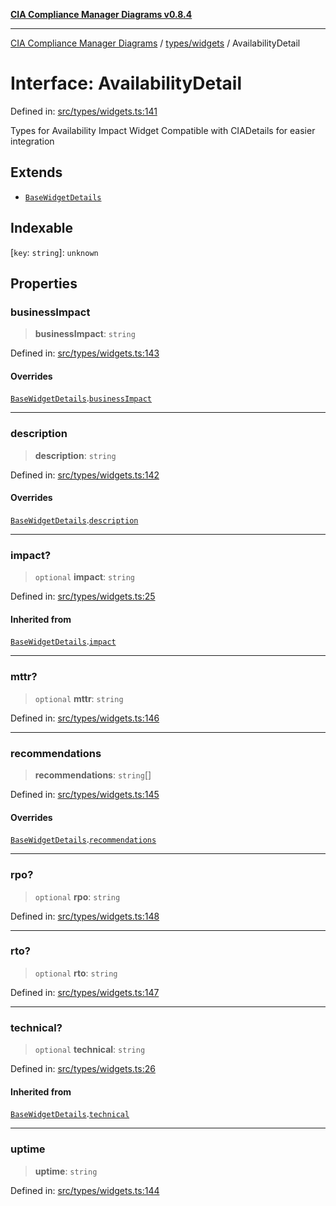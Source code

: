 [**CIA Compliance Manager Diagrams v0.8.4**](../../../README.md)

***

[CIA Compliance Manager Diagrams](../../../modules.md) / [types/widgets](../README.md) / AvailabilityDetail

# Interface: AvailabilityDetail

Defined in: [src/types/widgets.ts:141](https://github.com/Hack23/cia-compliance-manager/blob/a6d8d6a2cab2160940b9a047208c12088d7e02cf/src/types/widgets.ts#L141)

Types for Availability Impact Widget
Compatible with CIADetails for easier integration

## Extends

- [`BaseWidgetDetails`](BaseWidgetDetails.md)

## Indexable

\[`key`: `string`\]: `unknown`

## Properties

### businessImpact

> **businessImpact**: `string`

Defined in: [src/types/widgets.ts:143](https://github.com/Hack23/cia-compliance-manager/blob/a6d8d6a2cab2160940b9a047208c12088d7e02cf/src/types/widgets.ts#L143)

#### Overrides

[`BaseWidgetDetails`](BaseWidgetDetails.md).[`businessImpact`](BaseWidgetDetails.md#businessimpact)

***

### description

> **description**: `string`

Defined in: [src/types/widgets.ts:142](https://github.com/Hack23/cia-compliance-manager/blob/a6d8d6a2cab2160940b9a047208c12088d7e02cf/src/types/widgets.ts#L142)

#### Overrides

[`BaseWidgetDetails`](BaseWidgetDetails.md).[`description`](BaseWidgetDetails.md#description)

***

### impact?

> `optional` **impact**: `string`

Defined in: [src/types/widgets.ts:25](https://github.com/Hack23/cia-compliance-manager/blob/a6d8d6a2cab2160940b9a047208c12088d7e02cf/src/types/widgets.ts#L25)

#### Inherited from

[`BaseWidgetDetails`](BaseWidgetDetails.md).[`impact`](BaseWidgetDetails.md#impact)

***

### mttr?

> `optional` **mttr**: `string`

Defined in: [src/types/widgets.ts:146](https://github.com/Hack23/cia-compliance-manager/blob/a6d8d6a2cab2160940b9a047208c12088d7e02cf/src/types/widgets.ts#L146)

***

### recommendations

> **recommendations**: `string`[]

Defined in: [src/types/widgets.ts:145](https://github.com/Hack23/cia-compliance-manager/blob/a6d8d6a2cab2160940b9a047208c12088d7e02cf/src/types/widgets.ts#L145)

#### Overrides

[`BaseWidgetDetails`](BaseWidgetDetails.md).[`recommendations`](BaseWidgetDetails.md#recommendations)

***

### rpo?

> `optional` **rpo**: `string`

Defined in: [src/types/widgets.ts:148](https://github.com/Hack23/cia-compliance-manager/blob/a6d8d6a2cab2160940b9a047208c12088d7e02cf/src/types/widgets.ts#L148)

***

### rto?

> `optional` **rto**: `string`

Defined in: [src/types/widgets.ts:147](https://github.com/Hack23/cia-compliance-manager/blob/a6d8d6a2cab2160940b9a047208c12088d7e02cf/src/types/widgets.ts#L147)

***

### technical?

> `optional` **technical**: `string`

Defined in: [src/types/widgets.ts:26](https://github.com/Hack23/cia-compliance-manager/blob/a6d8d6a2cab2160940b9a047208c12088d7e02cf/src/types/widgets.ts#L26)

#### Inherited from

[`BaseWidgetDetails`](BaseWidgetDetails.md).[`technical`](BaseWidgetDetails.md#technical)

***

### uptime

> **uptime**: `string`

Defined in: [src/types/widgets.ts:144](https://github.com/Hack23/cia-compliance-manager/blob/a6d8d6a2cab2160940b9a047208c12088d7e02cf/src/types/widgets.ts#L144)
